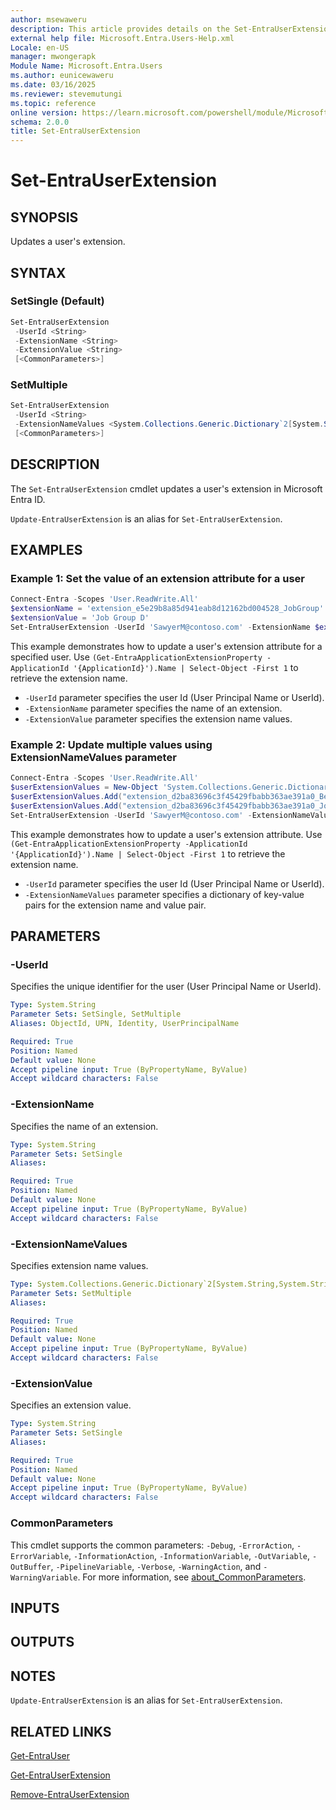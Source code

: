 ```yaml
---
author: msewaweru
description: This article provides details on the Set-EntraUserExtension command.
external help file: Microsoft.Entra.Users-Help.xml
Locale: en-US
manager: mwongerapk
Module Name: Microsoft.Entra.Users
ms.author: eunicewaweru
ms.date: 03/16/2025
ms.reviewer: stevemutungi
ms.topic: reference
online version: https://learn.microsoft.com/powershell/module/Microsoft.Entra/Set-EntraUserExtension
schema: 2.0.0
title: Set-EntraUserExtension
---
```


# Set-EntraUserExtension

## SYNOPSIS

Updates a user's extension.

## SYNTAX

### SetSingle (Default)

```powershell
Set-EntraUserExtension
 -UserId <String>
 -ExtensionName <String>
 -ExtensionValue <String>
 [<CommonParameters>]
```

### SetMultiple

```powershell
Set-EntraUserExtension
 -UserId <String>
 -ExtensionNameValues <System.Collections.Generic.Dictionary`2[System.String,System.String]>
 [<CommonParameters>]
```

## DESCRIPTION

The `Set-EntraUserExtension` cmdlet updates a user's extension in Microsoft Entra ID.

`Update-EntraUserExtension` is an alias for `Set-EntraUserExtension`.

## EXAMPLES

### Example 1: Set the value of an extension attribute for a user

```powershell
Connect-Entra -Scopes 'User.ReadWrite.All'
$extensionName = 'extension_e5e29b8a85d941eab8d12162bd004528_JobGroup'
$extensionValue = 'Job Group D'
Set-EntraUserExtension -UserId 'SawyerM@contoso.com' -ExtensionName $extensionName -ExtensionValue $extensionValue
```

This example demonstrates how to update a user's extension attribute for a specified user. Use `(Get-EntraApplicationExtensionProperty -ApplicationId '{ApplicationId}').Name | Select-Object -First 1` to retrieve the extension name.

- `-UserId` parameter specifies the user Id (User Principal Name or UserId).
- `-ExtensionName` parameter specifies the name of an extension.
- `-ExtensionValue` parameter specifies the extension name values.

### Example 2: Update multiple values using ExtensionNameValues parameter

```powershell
Connect-Entra -Scopes 'User.ReadWrite.All'
$userExtensionValues = New-Object 'System.Collections.Generic.Dictionary[String,String]'
$userExtensionValues.Add("extension_d2ba83696c3f45429fbabb363ae391a0_Benefits", "Pension")
$userExtensionValues.Add("extension_d2ba83696c3f45429fbabb363ae391a0_JobGroup", "D")
Set-EntraUserExtension -UserId 'SawyerM@contoso.com' -ExtensionNameValues $userExtensionValues
```

This example demonstrates how to update a user's extension attribute. Use `(Get-EntraApplicationExtensionProperty -ApplicationId '{ApplicationId}').Name | Select-Object -First 1` to retrieve the extension name.

- `-UserId` parameter specifies the user Id (User Principal Name or UserId).
- `-ExtensionNameValues` parameter specifies a dictionary of key-value pairs for the extension name and value pair.

## PARAMETERS

### -UserId

Specifies the unique identifier for the user (User Principal Name or UserId).

```yaml
Type: System.String
Parameter Sets: SetSingle, SetMultiple
Aliases: ObjectId, UPN, Identity, UserPrincipalName

Required: True
Position: Named
Default value: None
Accept pipeline input: True (ByPropertyName, ByValue)
Accept wildcard characters: False
```

### -ExtensionName

Specifies the name of an extension.

```yaml
Type: System.String
Parameter Sets: SetSingle
Aliases:

Required: True
Position: Named
Default value: None
Accept pipeline input: True (ByPropertyName, ByValue)
Accept wildcard characters: False
```

### -ExtensionNameValues

Specifies extension name values.

```yaml
Type: System.Collections.Generic.Dictionary`2[System.String,System.String]
Parameter Sets: SetMultiple
Aliases:

Required: True
Position: Named
Default value: None
Accept pipeline input: True (ByPropertyName, ByValue)
Accept wildcard characters: False
```

### -ExtensionValue

Specifies an extension value.

```yaml
Type: System.String
Parameter Sets: SetSingle
Aliases:

Required: True
Position: Named
Default value: None
Accept pipeline input: True (ByPropertyName, ByValue)
Accept wildcard characters: False
```

### CommonParameters

This cmdlet supports the common parameters: `-Debug`, `-ErrorAction`, `-ErrorVariable`, `-InformationAction`, `-InformationVariable`, `-OutVariable`, `-OutBuffer`, `-PipelineVariable`, `-Verbose`, `-WarningAction`, and `-WarningVariable`. For more information, see [about_CommonParameters](https://go.microsoft.com/fwlink/?LinkID=113216).

## INPUTS

## OUTPUTS

## NOTES

`Update-EntraUserExtension` is an alias for `Set-EntraUserExtension`.

## RELATED LINKS

[Get-EntraUser](Get-EntraUser.md)

[Get-EntraUserExtension](Get-EntraUserExtension.md)

[Remove-EntraUserExtension](Remove-EntraUserExtension.md)
